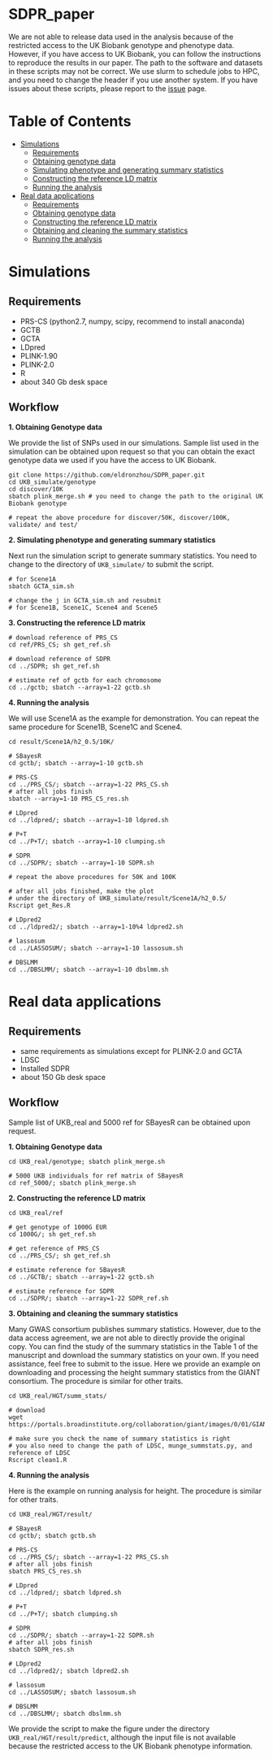 # SDPR_paper
We are not able to release data used in the analysis because of the restricted access to the UK Biobank genotype and phenotype data. However, if you have access to UK Biobank, you can follow the instructions to reproduce the results in our paper. The path to the software and datasets in these scripts may not be correct. We use slurm to schedule jobs to HPC, and you need to change the header if you use another system. If you have issues about these scripts, please report to the [issue](https://github.com/eldronzhou/SDPR_paper/issues) page.

# Table of Contents
- [Simulations](#sim)
  - [Requirements](#sim-req)
  - [Obtaining genotype data](#sim-geno)
  - [Simulating phenotype and generating summary statistics](#sim-ss)
  - [Constructing the reference LD matrix](#sim-ref)
  - [Running the analysis](#sim-analysis)
- [Real data applications](#real)
  - [Requirements](#real-req)
  - [Obtaining genotype data](#real-geno)
  - [Constructing the reference LD matrix](#real-ref)
  - [Obtaining and cleaning the summary statistics](#real-ss)
  - [Running the analysis](#real-analysis)


# <a name="sim"></a>Simulations
## <a name="sim-req"></a>Requirements
* PRS-CS (python2.7, numpy, scipy, recommend to install anaconda)
* GCTB
* GCTA
* LDpred 
* PLINK-1.90 
* PLINK-2.0
* R
* about 340 Gb desk space 

## Workflow
**<a name="sim-geno"></a>1. Obtaining Genotype data**

We provide the list of SNPs used in our simulations. Sample list used in the simulation can be obtained upon request so that you can obtain the exact genotype data we used if you have the access to UK Biobank.

```
git clone https://github.com/eldronzhou/SDPR_paper.git
cd UKB_simulate/genotype
cd discover/10K 
sbatch plink_merge.sh # you need to change the path to the original UK Biobank genotype

# repeat the above procedure for discover/50K, discover/100K, validate/ and test/
```

**<a name="sim-ss"></a>2. Simulating phenotype and generating summary statistics**

Next run the simulation script to generate summary statistics. You need to change to the directory of `UKB_simulate/` to submit the script.
```
# for Scene1A
sbatch GCTA_sim.sh

# change the j in GCTA_sim.sh and resubmit
# for Scene1B, Scene1C, Scene4 and Scene5
```

**<a name="sim-ref"></a>3. Constructing the reference LD matrix**

```
# download reference of PRS_CS
cd ref/PRS_CS; sh get_ref.sh 

# download reference of SDPR
cd ../SDPR; sh get_ref.sh 

# estimate ref of gctb for each chromosome
cd ../gctb; sbatch --array=1-22 gctb.sh 
```

**<a name="sim-analysis"></a>4. Running the analysis**

We will use Scene1A as the example for demonstration. You can repeat the same procedure for Scene1B, Scene1C and Scene4.

```
cd result/Scene1A/h2_0.5/10K/

# SBayesR
cd gctb/; sbatch --array=1-10 gctb.sh

# PRS-CS
cd ../PRS_CS/; sbatch --array=1-22 PRS_CS.sh
# after all jobs finish
sbatch --array=1-10 PRS_CS_res.sh

# LDpred
cd ../ldpred/; sbatch --array=1-10 ldpred.sh

# P+T
cd ../P+T/; sbatch --array=1-10 clumping.sh

# SDPR
cd ../SDPR/; sbatch --array=1-10 SDPR.sh

# repeat the above procedures for 50K and 100K

# after all jobs finished, make the plot
# under the directory of UKB_simulate/result/Scene1A/h2_0.5/
Rscript get_Res.R

# LDpred2
cd ../ldpred2/; sbatch --array=1-10%4 ldpred2.sh

# lassosum
cd ../LASSOSUM/; sbatch --array=1-10 lassosum.sh

# DBSLMM
cd ../DBSLMM/; sbatch --array=1-10 dbslmm.sh
```

# <a name="real"></a>Real data applications

## <a name="real-req"></a>Requirements

* same requirements as simulations except for PLINK-2.0 and GCTA
* LDSC 
* Installed SDPR
* about 150 Gb desk space

## Workflow

Sample list of UKB_real and 5000 ref for SBayesR can be obtained upon request.

**<a name="real-geno"></a>1. Obtaining Genotype data**

```
cd UKB_real/genotype; sbatch plink_merge.sh

# 5000 UKB individuals for ref matrix of SBayesR
cd ref_5000/; sbatch plink_merge.sh
```

**<a name="real-ref"></a>2. Constructing the reference LD matrix**

```
cd UKB_real/ref

# get genotype of 1000G EUR
cd 1000G/; sh get_ref.sh

# get reference of PRS_CS
cd ../PRS_CS/; sh get_ref.sh

# estimate reference for SBayesR
cd ../GCTB/; sbatch --array=1-22 gctb.sh

# estimate reference for SDPR
cd ../SDPR/; sbatch --array=1-22 SDPR_ref.sh
```

**<a name="real-ss"></a>3. Obtaining and cleaning the summary statistics**

Many GWAS consortium publishes summary statistics. However, due to the data access agreement, we are not able to directly provide the original copy. You can find the study of the summary statistics in the Table 1 of the manuscript and download the summary statistics on your own. If you need assistance, feel free to submit to the issue. Here we provide an example on downloading and processing the height summary statistics from the GIANT consortium. The procedure is similar for other traits. 

```
cd UKB_real/HGT/summ_stats/

# download
wget https://portals.broadinstitute.org/collaboration/giant/images/0/01/GIANT_HEIGHT_Wood_et_al_2014_publicrelease_HapMapCeuFreq.txt.gz

# make sure you check the name of summary statistics is right
# you also need to change the path of LDSC, munge_summstats.py, and reference of LDSC
Rscript clean1.R
```

**<a name="real-analysis"></a>4. Running the analysis**

Here is the example on running analysis for height. The procedure is similar for other traits. 

```
cd UKB_real/HGT/result/

# SBayesR
cd gctb/; sbatch gctb.sh

# PRS-CS
cd ../PRS_CS/; sbatch --array=1-22 PRS_CS.sh
# after all jobs finish
sbatch PRS_CS_res.sh

# LDpred
cd ../ldpred/; sbatch ldpred.sh

# P+T
cd ../P+T/; sbatch clumping.sh

# SDPR
cd ../SDPR/; sbatch --array=1-22 SDPR.sh
# after all jobs finish
sbatch SDPR_res.sh

# LDpred2
cd ../ldpred2/; sbatch ldpred2.sh

# lassosum
cd ../LASSOSUM/; sbatch lassosum.sh

# DBSLMM
cd ../DBSLMM/; sbatch dbslmm.sh
```

We provide the script to make the figure under the directory `UKB_real/HGT/result/predict`, although the input file is not available because the restricted access to the UK Biobank phenotype information. 

